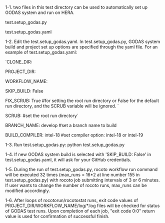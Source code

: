 1-1. two files in this test directory can be used to automatically set up GODAS system and run on HERA.

test.setup_godas.py

test.setup_godas.yaml

1-2. Edit the test.setup_godas.yaml. In test.setup_godas.py, GODAS system build and project set up options are specified through the yaml file. For an example of test.setup_godas.yaml:

`CLONE_DIR: 

PROJECT_DIR: 

WORKFLOW_NAME: 

SKIP_BUILD: False

FIX_SCRUB: True #for setting the root run directory or False for the default run directory, and the SCRUB variable will be ignored. `

SCRUB: #set the root run directory`

BRANCH_NAME: develop #set a branch name to build

BUILD_COMPILER: intel-18 #set compiler option: intel-18 or intel-19

1-3. Run test.setup_godas.py: python test.setup_godas.py

1-4. If new GODAS system build is selected with 'SKIP_BUILD: False' in test.setup_godas.yaml, it will ask for your GitHub credentials.

1-5. During the run of test.setup_godas.py, rocoto workflow run command will be executed 32 times (max_runs = 16*2 at line number 155 in test.setup_godas.py) with rocoto job submitting intervals of 3 or 6 minutes. If user wants to change the number of rocoto runs, max_runs can be modified accordingly.

1-6. After loops of rocotorun/rocotostat runs, exit code values of PROJECT_DIR/WORKFLOW_NAME/log/*.log files will be checked for status of GODAS test runs. Upon completion of each job, "exit code 0:0" return value is used for confirmation of successful finish.
